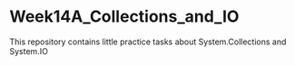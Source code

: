 # Week14A_Collections_and_IO
This repository contains little practice tasks about System.Collections and System.IO

